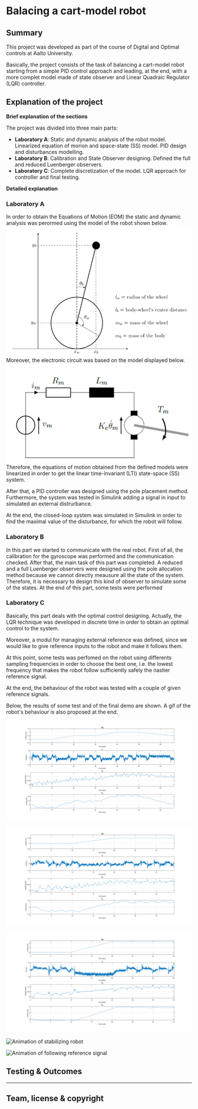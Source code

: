 # Balacing a cart-model robot

## Summary

This project was developed as part of the course of Digital and Optimal controls at Aalto University.

Basically, the project consists of the task of balancing a cart-model robot starting from a simple PID control approach and leading, at the end, with a more complet model made of state observer and Linear Quadraic Regulator (LQR) controller.

## Explanation of the project

**Brief explanation of the sections**

The project was divided into three main parts:

- **Laboratory A**: Static and dynamic analysis of the robot model. Linearized equation of morion and space-state (SS) model. PID design and disturbances modelling.
- **Laboratory B**: Calibration and State Observer designing. Defined the full and reduced Luenberger observers.
- **Laboratory C**: Complete discretization of the model. LQR approach for controller and final testing.

**Detailed explanation**

### Laboratory A

In order to obtain the Equations of Motion (EOM) the static and dynamic analysis was perormed using the model of the robot shown below.
![Model of the robot ](/images/image_4_readme/model_robot.png)
Moreover, the electronic circuit was based on the model displayed below.
![Model of the robot ](/images/image_4_readme/model_circuit.png)
Therefore, the equations of motion obtained from the defined models were linearized in order to get the linear time-invariant (LTI) state-space (SS) system.

After that, a PID controller was designed using the pole placement method. Furthermore, the system was tested in Simulink adding a signal in input to simulated an external distrurbance.

At the end, the closed-loop system was simulated in Simulink in order to find the maximal value of the disturbance, for which the robot will follow.

### Laboratory B

In this part we started to communicate with the real robot. First of all, the calibration for the gyroscope was performed and the communication checked.
After that, the main task of this part was completed. A reduced and a full Luenberger observers were designed using the pole allocation method because we cannot directly meausure all the state of the system. Therefore, it is necessary to design this kind of observer to simulate some of the states.
At the end of this part, some tests were performed

### Laboratory C

Basically, this part deals with the optimal control designing. Actually, the LQR technique was developed in discrete time in order to obtain an optimal control to the system.

Moreover, a modul for managing external reference was defined, since we would like to give reference inputs to the robot and make it follows them.

At this point, some tests was perfomed on the robot using differents sampling frequencies in order to choose the best one, i.e. the lowest frequency that makes the robot follow sufficiently safely the nastier reference signal.

At the end, the behaviour of the robot was tested with a couple of given reference signals.

Below, the results of some test and of the final demo are shown.
A gif of the robot's behaviour is also proposed at the end.

![Plots for one of the tests ](/images/image_4_readme/test_image.png)

![First given reference signal ](/images/image_4_readme/demo_1.png)

![Second given reference signal ](/images/image_4_readme/demo_2.png)

![Animation of stabilizing robot ](/images/image_4_readme/animation_1.png)

![Animation of following reference signal ](/images/image_4_readme/animation_2.png)

## Testing & Outcomes

---

## Team, license & copyright
